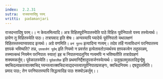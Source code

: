 ```yaml
---
index:  2.2.31
sutra:  राजदन्तादिषु परम्
vritti:  padamanjari
---
```


राजदन्तादिषु परम्।। न केवलमित्यादि। अत्र विहितपूर्वनिपातस्येति पाठे विहितः पूर्वनिपातो यस्य तस्येत्यर्थः। प्रायेण तु विहितस्येति पाठः। तत्रापवाद इति शेषः। अन्यस्यापि घ्यादेर्यः पूर्वनिपातो यथालक्षणं विहितस्तस्याप्यपवाद इत्यर्थः। अग्रे वणमिति। `वनं पुरगा` इत्यादिना णत्वम्। तदेव तर्हि णत्वविधानं परनिपातस्य ज्ञापकं भविष्यति? तन्न, `उपसर्जनं पूर्वम्` इति नियमो न प्रवर्त्तत इत्येतावतोऽप्यर्थस्य ज्ञापकत्वेन तदुपपन्नम्, तस्मात्कथं नियमेन परनिपातः स्यात्! इह च निपातनादलुगिव णत्वमपि न भविष्यतीति तत्राग्रेग्रहणं शक्यमकर्तुम्। पूवेकालस्येति। `पूर्वकालैक` इति प्रथमानिर्द्देशादुपसर्जनस्येत्यर्थः। उलूखलमुसलादिद्वन्द्वेषु क्वचिदल्पाक्षरत्वात्क्वचिद् घ्यन्तत्वात्क्वचिदजाद्यदन्तत्वात्पूर्वनिपातप्रसङ्गः, क्वचिदनियमः। द्दषदुपलमिति। प्रमाद पाठः; तेन परनिपातस्यापि सिद्धत्वादिह पाठः शक्योऽकर्तुम्।।
